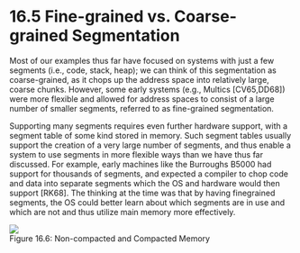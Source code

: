 # 16.5 Fine-grained vs. Coarse-grained Segmentation  

Most of our examples thus far have focused on systems with just a few segments (i.e., code, stack, heap); we can think of this segmentation as coarse-grained, as it chops up the address space into relatively large, coarse chunks. However, some early systems (e.g., Multics [CV65,DD68]) were more flexible and allowed for address spaces to consist of a large number of smaller segments, referred to as fine-grained segmentation.  

Supporting many segments requires even further hardware support, with a segment table of some kind stored in memory. Such segment tables usually support the creation of a very large number of segments, and thus enable a system to use segments in more flexible ways than we have thus far discussed. For example, early machines like the Burroughs B5000 had support for thousands of segments, and expected a compiler to chop code and data into separate segments which the OS and hardware would then support [RK68]. The thinking at the time was that by having finegrained segments, the OS could better learn about which segments are in use and which are not and thus utilize main memory more effectively.  

![](images/962fe6382c0f8738e0530802a51cab2db3c6b4214cc0cbab9e18838b07a6b2c8.jpg)  
Figure 16.6: Non-compacted and Compacted Memory  

